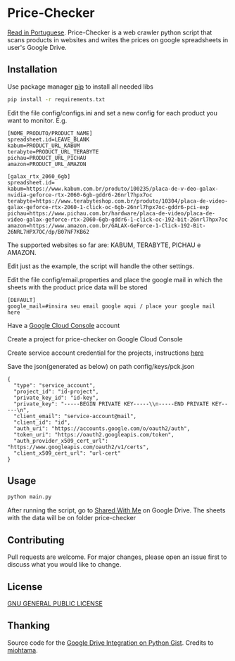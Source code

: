 # Price-Checker

[Read in Portuguese](https://github.com/lukeSkywallk/price-checker/blob/develop/README-pt.md).
Price-Checker is a web crawler python script that scans products in websites and writes the prices on google spreadsheets in user's Google Drive.

## Installation
Use package manager [pip](https://pip.pypa.io/en/stable/) to install all needed libs
```bash
pip install -r requirements.txt
```

Edit the file config/configs.ini and set a new config for each product you want to monitor. E.g.

```
[NOME_PRODUTO/PRODUCT_NAME]
spreadsheet.id=LEAVE_BLANK
kabum=PRODUCT_URL_KABUM
terabyte=PRODUCT_URL_TERABYTE
pichau=PRODUCT_URL_PICHAU
amazon=PRODUCT_URL_AMAZON

```
```
[galax_rtx_2060_6gb]
spreadsheet.id=
kabum=https://www.kabum.com.br/produto/100235/placa-de-v-deo-galax-nvidia-geforce-rtx-2060-6gb-gddr6-26nrl7hpx7oc
terabyte=https://www.terabyteshop.com.br/produto/10304/placa-de-video-galax-geforce-rtx-2060-1-click-oc-6gb-26nrl7hpx7oc-gddr6-pci-exp
pichau=https://www.pichau.com.br/hardware/placa-de-video/placa-de-video-galax-geforce-rtx-2060-6gb-gddr6-1-click-oc-192-bit-26nrl7hpx7oc
amazon=https://www.amazon.com.br/GALAX-GeForce-1-Click-192-Bit-26NRL7HPX7OC/dp/B07NF7KB62

```

The supported websites so far are: KABUM, TERABYTE, PICHAU e AMAZON.

Edit just as the example, the script will handle the other settings.

Edit the file config/email.properties and place the google mail in which the sheets with the product price data will be stored
```
[DEFAULT]
google_mail=#insira seu email google aqui / place your google mail here
```

Have a [Google Cloud Console](https://console.cloud.google.com) account

Create a project for price-checker on Google Cloud Console

Create service account credential for the projects, instructions [here](https://cloud.google.com/iam/docs/creating-managing-service-account-keys)

Save the json(generated as below) on path config/keys/pck.json
```
{
  "type": "service_account",
  "project_id": "id-project",
  "private_key_id": "id-key",
  "private_key": "-----BEGIN PRIVATE KEY-----\\n-----END PRIVATE KEY-----\n",
  "client_email": "service-account@mail",
  "client_id": "id",
  "auth_uri": "https://accounts.google.com/o/oauth2/auth",
  "token_uri": "https://oauth2.googleapis.com/token",
  "auth_provider_x509_cert_url": "https://www.googleapis.com/oauth2/v1/certs",
  "client_x509_cert_url": "url-cert"
}
```
## Usage

```bash
python main.py
```

After running the script, go to [Shared With Me](https://drive.google.com/drive/shared-with-me) on Google Drive. The sheets with the data will be on folder price-checker

## Contributing
Pull requests are welcome. For major changes, please open an issue first to discuss what you would like to change.

## License
[GNU GENERAL PUBLIC LICENSE](https://www.gnu.org/)

## Thanking
Source code for the [Google Drive Integration on Python Gist](https://gist.github.com/miohtama/f988a5a83a301dd27469). Credits to [miohtama](https://gist.github.com/miohtama).